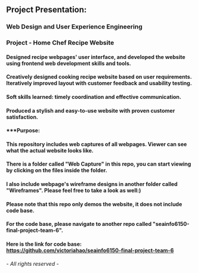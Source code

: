## Project Presentation: 
### Web Design and User Experience Engineering

### Project - Home Chef Recipe Website

#### Designed recipe webpages' user interface, and developed the website using frontend web development skills and tools.
#### Creatively designed cooking recipe website based on user requirements. Iteratively improved layout with customer feedback and usability testing.

#### Soft skills learned: timely coordination and effective communication.

#### Produced a stylish and easy-to-use website with proven customer satisfaction.

#### ***Purpose:
#### This repository includes web captures of all webpages. Viewer can see what the actual website looks like.
#### There is a folder called "Web Capture" in this repo, you can start viewing by clicking on the files inside the folder. 
#### I also include webpage's wireframe designs in another folder called "Wireframes". Please feel free to take a look as well:)

#### Please note that this repo only demos the website, it does not include code base.

#### For the code base, please navigate to another repo called "seainfo6150-final-project-team-6". 
#### Here is the link for code base: https://github.com/victoriahao/seainfo6150-final-project-team-6





###### - All rights reserved -
